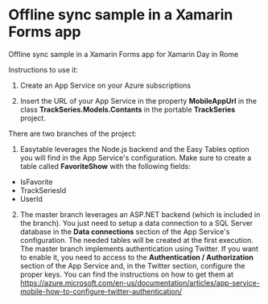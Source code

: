 # Offline sync sample in a Xamarin Forms app
Offline sync sample in a Xamarin Forms app for Xamarin Day in Rome

Instructions to use it:

1) Create an App Service on your Azure subscriptions

2) Insert the URL of your App Service in the property <b>MobileAppUrl</b> in the class <b>TrackSeries.Models.Contants</b> in the portable <b>TrackSeries</b> project.

There are two branches of the project:

1) Easytable leverages the Node.js backend and the Easy Tables option you will find in the App Service's configuration. Make sure to create a table called <b>FavoriteShow</b> with the following fields:
- IsFavorite
- TrackSeriesId
- UserId


2) The master branch leverages an ASP.NET backend (which is included in the branch). You just need to setup a data connection to a SQL Server database in the <b>Data connections</b> section of the App Service's configuration. The needed tables will be created at the first execution. The master branch implements authentication using Twitter. If you want to enable it, you need to access to the <b>Authentication / Authorization</b> section of the App Service and, in the Twitter section, configure the proper keys. You can find the instructions on how to get them at https://azure.microsoft.com/en-us/documentation/articles/app-service-mobile-how-to-configure-twitter-authentication/

